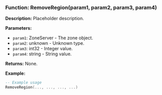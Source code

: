 ### Function: RemoveRegion(param1, param2, param3, param4)

**Description:**
Placeholder description.

**Parameters:**
- `param1`: ZoneServer - The zone object.
- `param2`: unknown - Unknown type.
- `param3`: int32 - Integer value.
- `param4`: string - String value.

**Returns:** None.

**Example:**

```lua
-- Example usage
RemoveRegion(..., ..., ..., ...)
```
